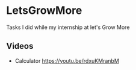 # LetsGrowMore
Tasks I did while my internship at let's Grow More


## Videos

- Calculator
https://youtu.be/rdxuKMranbM


